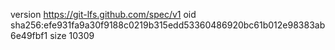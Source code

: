 version https://git-lfs.github.com/spec/v1
oid sha256:efe931fa9a30f9188c0219b315edd53360486920bc61b012e98383ab6e49fbf1
size 10309
